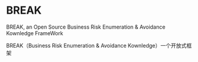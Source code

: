 # BREAK

BREAK, an Open Source Business Risk Enumeration & Avoidance Kownledge FrameWork

BREAK（Business Risk Enumeration & Avoidance Kownledge）一个开放式框架

